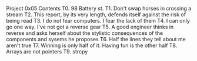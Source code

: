 Project 0x05 Contents
T0. 98 Battery st.
T1. Don't swap horses in crossing a stream
T2. This report, by its very length, defends itself against the risk of being read
T3. I do not fear computers. I fear the lack of them
T4. I can only go one way. I've not got a reverse gear
T5. A good engineer thinks in reverse and asks herself about the stylistic consequences of the components and sysems he proposes
T6. Half the lines they tell about me aren't true
T7. Winning is only half of it. Having fun is the other half
T8. Arrays are not pointers
T9. strcpy

